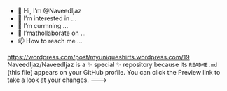 - 👋 Hi, I’m @NaveedIjaz
- 👀 I’m interested in ...
- 🌱 I’m curmning ...
- 💞️ I’mathollaborate on ...
- 📫 How to reach me ...

https://wordpress.com/post/myuniqueshirts.wordpress.com/19
NaveedIjaz/NaveedIjaz is a ✨ special ✨ repository because its `README.md` (this file) appears on your GitHub profile.
You can click the Preview link to take a look at your changes.
--->
